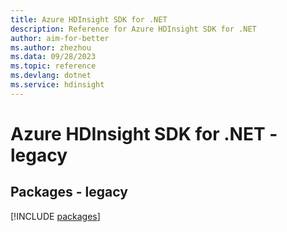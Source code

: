```yaml
---
title: Azure HDInsight SDK for .NET
description: Reference for Azure HDInsight SDK for .NET
author: aim-for-better
ms.author: zhezhou
ms.data: 09/28/2023
ms.topic: reference
ms.devlang: dotnet
ms.service: hdinsight
---
```

# Azure HDInsight SDK for .NET - legacy
## Packages - legacy
[!INCLUDE [packages](hdinsight-index.md)]